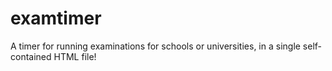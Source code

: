 # examtimer
A timer for running examinations for schools or universities, in a single self-contained HTML file!
